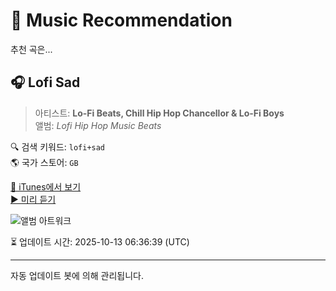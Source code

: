 
# 🎵 Music Recommendation

추천 곡은...

## 🎧 Lofi Sad  
> 아티스트: **Lo-Fi Beats, Chill Hip Hop Chancellor & Lo-Fi Boys**  
> 앨범: _Lofi Hip Hop Music Beats_  

🔍 검색 키워드: `lofi+sad`  
🌎 국가 스토어: `GB`

[🔗 iTunes에서 보기](https://music.apple.com/gb/album/lofi-sad/1512965870?i=1512965882&uo=4)  
[▶️ 미리 듣기](https://audio-ssl.itunes.apple.com/itunes-assets/AudioPreview125/v4/66/82/a3/6682a334-57a7-ac1d-bd90-780ef1757bba/mzaf_1001752680770154308.plus.aac.p.m4a)

![앨범 아트워크](https://is1-ssl.mzstatic.com/image/thumb/Music113/v4/eb/cb/b7/ebcbb7df-f1ab-c305-5a09-6bff634e46ce/rls00098626.jpg/100x100bb.jpg)

⏳ 업데이트 시간: 2025-10-13 06:36:39 (UTC)

---
자동 업데이트 봇에 의해 관리됩니다.
